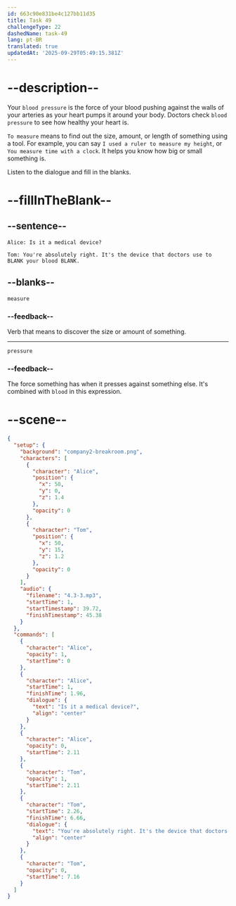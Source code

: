 ```yaml
---
id: 663c90e831be4c127bb11d35
title: Task 49
challengeType: 22
dashedName: task-49
lang: pt-BR
translated: true
updatedAt: '2025-09-29T05:49:15.381Z'
---
```


<!-- (Audio) Alice: Is it a medical device? Tom: You're absolutely right. It's the device that doctors use to measure your blood pressure. -->

# --description--

Your `blood pressure` is the force of your blood pushing against the walls of your arteries as your heart pumps it around your body. Doctors check `blood pressure` to see how healthy your heart is.

`To measure` means to find out the size, amount, or length of something using a tool. For example, you can say `I used a ruler to measure my height`, or `You measure time with a clock`. It helps you know how big or small something is.

Listen to the dialogue and fill in the blanks.

# --fillInTheBlank--

## --sentence--

`Alice: Is it a medical device?`

`Tom: You're absolutely right. It's the device that doctors use to BLANK your blood BLANK.`

## --blanks--

`measure`

### --feedback--

Verb that means to discover the size or amount of something.

---

`pressure`

### --feedback--

The force something has when it presses against something else. It's combined with `blood` in this expression.

# --scene--

```json
{
  "setup": {
    "background": "company2-breakroom.png",
    "characters": [
      {
        "character": "Alice",
        "position": {
          "x": 50,
          "y": 0,
          "z": 1.4
        },
        "opacity": 0
      },
      {
        "character": "Tom",
        "position": {
          "x": 50,
          "y": 15,
          "z": 1.2
        },
        "opacity": 0
      }
    ],
    "audio": {
      "filename": "4.3-3.mp3",
      "startTime": 1,
      "startTimestamp": 39.72,
      "finishTimestamp": 45.38
    }
  },
  "commands": [
    {
      "character": "Alice",
      "opacity": 1,
      "startTime": 0
    },
    {
      "character": "Alice",
      "startTime": 1,
      "finishTime": 1.96,
      "dialogue": {
        "text": "Is it a medical device?",
        "align": "center"
      }
    },
    {
      "character": "Alice",
      "opacity": 0,
      "startTime": 2.11
    },
    {
      "character": "Tom",
      "opacity": 1,
      "startTime": 2.11
    },
    {
      "character": "Tom",
      "startTime": 2.26,
      "finishTime": 6.66,
      "dialogue": {
        "text": "You're absolutely right. It's the device that doctors use to measure your blood pressure.",
        "align": "center"
      }
    },
    {
      "character": "Tom",
      "opacity": 0,
      "startTime": 7.16
    }
  ]
}
```
